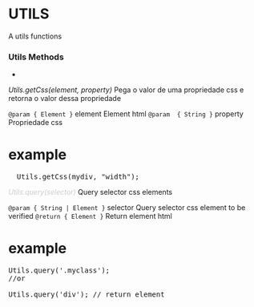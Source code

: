 UTILS
=====
A utils functions




### Utils Methods
-

<i>Utils.getCss(element, property)</i>
Pega o valor de uma propriedade css e retorna o valor dessa propriedade

`@param { Element }` element Element html
`@param  { String }` property Propriedade css

# example 
<pre>
  Utils.getCss(mydiv, "width");
</pre>


<i style="color:#ccc;">Utils.query(selector)</i>
Query selector css elements

`@param { String | Element }` selector Query selector css element to be verified
`@return { Element }` Return element html

# example 
<pre>
Utils.query('.myclass'); 
//or 

Utils.query('div'); // return element
</pre>

    
